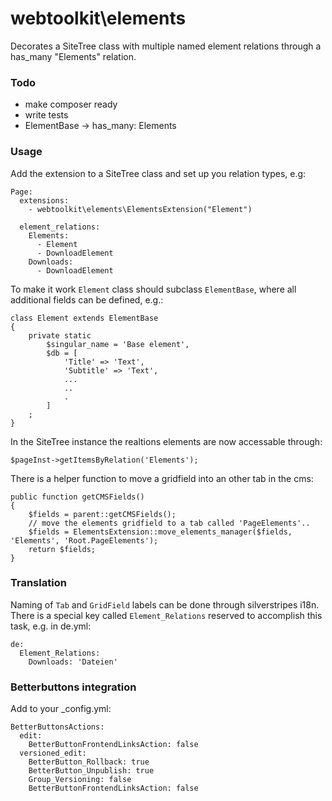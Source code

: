 # webtoolkit\elements

Decorates a SiteTree class with multiple named element relations through a has_many "Elements" relation.

### Todo

+ make composer ready
+ write tests
+ ElementBase -> has_many: Elements

### Usage
Add the extension to a SiteTree class and set up you relation types, e.g:

```
Page:
  extensions:
    - webtoolkit\elements\ElementsExtension("Element")

  element_relations:
    Elements:
      - Element
      - DownloadElement
    Downloads:
      - DownloadElement
```

To make it work `Element` class should subclass `ElementBase`, where all additional fields can be defined, e.g.:

```
class Element extends ElementBase
{
    private static
        $singular_name = 'Base element',
        $db = [
            'Title' => 'Text',
            'Subtitle' => 'Text',
            ...
            ..
            .
        ]
    ;
}
```


In the SiteTree instance the realtions elements are now accessable through:

```
$pageInst->getItemsByRelation('Elements');
```


There is a helper function to move a gridfield into an other tab in the cms:

```
public function getCMSFields()
{
    $fields = parent::getCMSFields();
    // move the elements gridfield to a tab called 'PageElements'..
    $fields = ElementsExtension::move_elements_manager($fields, 'Elements', 'Root.PageElements');
    return $fields;
}
```

### Translation
Naming of `Tab` and `GridField` labels can be done through silverstripes i18n.
There is a special key called `Element_Relations` reserved to accomplish this task, e.g. in de.yml:

```
de:
  Element_Relations:
    Downloads: 'Dateien'
```


### Betterbuttons integration

Add to your _config.yml:

```
BetterButtonsActions:
  edit:
    BetterButtonFrontendLinksAction: false
  versioned_edit:
    BetterButton_Rollback: true
    BetterButton_Unpublish: true
    Group_Versioning: false
    BetterButtonFrontendLinksAction: false
```
